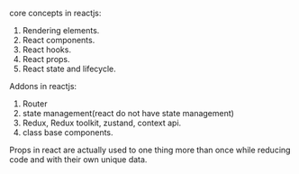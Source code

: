 core concepts in reactjs:
1. Rendering elements.
2. React components.
3. React hooks.
4. React props.
5. React state and lifecycle.

Addons in reactjs:
1. Router
2. state management(react do not have state management)
3. Redux, Redux toolkit, zustand, context api.
4. class base components.

Props in react are actually used to one thing more than once while reducing code and with their own unique data.

